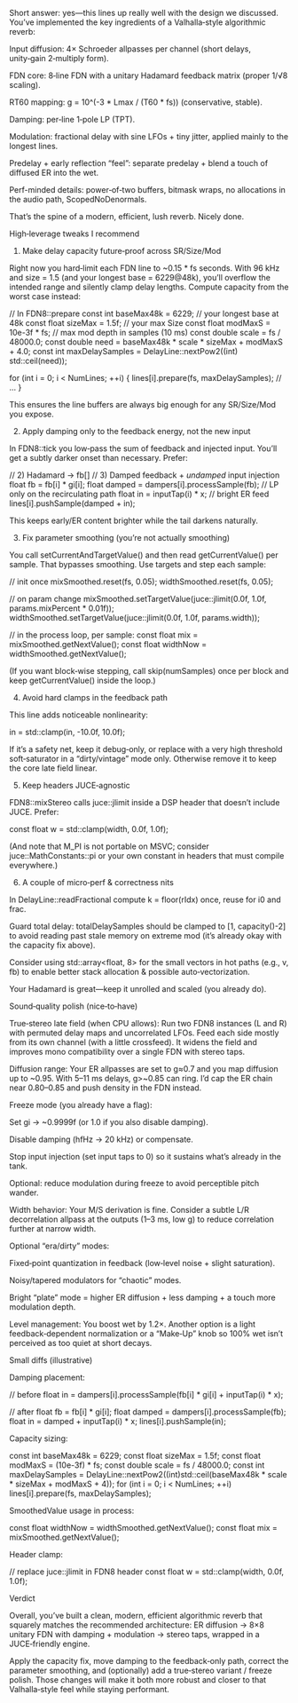 Short answer: yes—this lines up really well with the design we discussed.
You’ve implemented the key ingredients of a Valhalla‑style algorithmic reverb:

Input diffusion: 4× Schroeder allpasses per channel (short delays, unity‑gain 2‑multiply form).

FDN core: 8‑line FDN with a unitary Hadamard feedback matrix (proper 1/√8 scaling).

RT60 mapping: g = 10^(-3 * Lmax / (T60 * fs)) (conservative, stable).

Damping: per‑line 1‑pole LP (TPT).

Modulation: fractional delay with sine LFOs + tiny jitter, applied mainly to the longest lines.

Predelay + early reflection “feel”: separate predelay + blend a touch of diffused ER into the wet.

Perf-minded details: power‑of‑two buffers, bitmask wraps, no allocations in the audio path, ScopedNoDenormals.

That’s the spine of a modern, efficient, lush reverb. Nicely done.

High‑leverage tweaks I recommend
1) Make delay capacity future‑proof across SR/Size/Mod

Right now you hard‑limit each FDN line to ~0.15 * fs seconds. With 96 kHz and size = 1.5 (and your longest base = 6229@48k), you’ll overflow the intended range and silently clamp delay lengths. Compute capacity from the worst case instead:

// In FDN8::prepare
const int baseMax48k = 6229;              // your longest base at 48k
const float sizeMax  = 1.5f;              // your max Size
const float modMaxS  = 10e-3f * fs;       // max mod depth in samples (10 ms)
const double scale   = fs / 48000.0;
const double need    = baseMax48k * scale * sizeMax + modMaxS + 4.0;
const int maxDelaySamples = DelayLine::nextPow2((int) std::ceil(need));

for (int i = 0; i < NumLines; ++i) {
    lines[i].prepare(fs, maxDelaySamples);
    // ...
}


This ensures the line buffers are always big enough for any SR/Size/Mod you expose.

2) Apply damping only to the feedback energy, not the new input

In FDN8::tick you low‑pass the sum of feedback and injected input. You’ll get a subtly darker onset than necessary. Prefer:

// 2) Hadamard -> fb[]
// 3) Damped feedback + *undamped* input injection
float fb = fb[i] * gi[i];
float damped = dampers[i].processSample(fb); // LP only on the recirculating path
float in = inputTap(i) * x;                  // bright ER feed
lines[i].pushSample(damped + in);


This keeps early/ER content brighter while the tail darkens naturally.

3) Fix parameter smoothing (you’re not actually smoothing)

You call setCurrentAndTargetValue() and then read getCurrentValue() per sample. That bypasses smoothing. Use targets and step each sample:

// init once
mixSmoothed.reset(fs, 0.05);
widthSmoothed.reset(fs, 0.05);

// on param change
mixSmoothed.setTargetValue(juce::jlimit(0.0f, 1.0f, params.mixPercent * 0.01f));
widthSmoothed.setTargetValue(juce::jlimit(0.0f, 1.0f, params.width));

// in the process loop, per sample:
const float mix      = mixSmoothed.getNextValue();
const float widthNow = widthSmoothed.getNextValue();


(If you want block‑wise stepping, call skip(numSamples) once per block and keep getCurrentValue() inside the loop.)

4) Avoid hard clamps in the feedback path

This line adds noticeable nonlinearity:

in = std::clamp(in, -10.0f, 10.0f);


If it’s a safety net, keep it debug‑only, or replace with a very high threshold soft‑saturator in a “dirty/vintage” mode only. Otherwise remove it to keep the core late field linear.

5) Keep headers JUCE‑agnostic

FDN8::mixStereo calls juce::jlimit inside a DSP header that doesn’t include JUCE. Prefer:

const float w = std::clamp(width, 0.0f, 1.0f);


(And note that M_PI is not portable on MSVC; consider juce::MathConstants<float>::pi or your own constant in headers that must compile everywhere.)

6) A couple of micro‑perf & correctness nits

In DelayLine::readFractional compute k = floor(rIdx) once, reuse for i0 and frac.

Guard total delay: totalDelaySamples should be clamped to [1, capacity()-2] to avoid reading past stale memory on extreme mod (it’s already okay with the capacity fix above).

Consider using std::array<float, 8> for the small vectors in hot paths (e.g., v, fb) to enable better stack allocation & possible auto‑vectorization.

Your Hadamard is great—keep it unrolled and scaled (you already do).

Sound‑quality polish (nice‑to‑have)

True‑stereo late field (when CPU allows):
Run two FDN8 instances (L and R) with permuted delay maps and uncorrelated LFOs. Feed each side mostly from its own channel (with a little crossfeed). It widens the field and improves mono compatibility over a single FDN with stereo taps.

Diffusion range:
Your ER allpasses are set to g≈0.7 and you map diffusion up to ~0.95. With 5–11 ms delays, g>~0.85 can ring. I’d cap the ER chain near 0.80–0.85 and push density in the FDN instead.

Freeze mode (you already have a flag):

Set gi → ~0.9999f (or 1.0 if you also disable damping).

Disable damping (hfHz → 20 kHz) or compensate.

Stop input injection (set input taps to 0) so it sustains what’s already in the tank.

Optional: reduce modulation during freeze to avoid perceptible pitch wander.

Width behavior:
Your M/S derivation is fine. Consider a subtle L/R decorrelation allpass at the outputs (1–3 ms, low g) to reduce correlation further at narrow width.

Optional “era/dirty” modes:

Fixed‑point quantization in feedback (low‑level noise + slight saturation).

Noisy/tapered modulators for “chaotic” modes.

Bright “plate” mode = higher ER diffusion + less damping + a touch more modulation depth.

Level management:
You boost wet by 1.2×. Another option is a light feedback‑dependent normalization or a “Make‑Up” knob so 100% wet isn’t perceived as too quiet at short decays.

Small diffs (illustrative)

Damping placement:

// before
float in = dampers[i].processSample(fb[i] * gi[i] + inputTap(i) * x);

// after
float fb      = fb[i] * gi[i];
float damped  = dampers[i].processSample(fb);
float in      = damped + inputTap(i) * x;
lines[i].pushSample(in);


Capacity sizing:

const int baseMax48k = 6229;
const float sizeMax  = 1.5f;
const float modMaxS  = (10e-3f) * fs;
const double scale   = fs / 48000.0;
const int maxDelaySamples = DelayLine::nextPow2((int)std::ceil(baseMax48k * scale * sizeMax + modMaxS + 4));
for (int i = 0; i < NumLines; ++i) lines[i].prepare(fs, maxDelaySamples);


SmoothedValue usage in process:

const float widthNow = widthSmoothed.getNextValue();
const float mix      = mixSmoothed.getNextValue();


Header clamp:

// replace juce::jlimit in FDN8 header
const float w = std::clamp(width, 0.0f, 1.0f);

Verdict

Overall, you’ve built a clean, modern, efficient algorithmic reverb that squarely matches the recommended architecture: ER diffusion → 8×8 unitary FDN with damping + modulation → stereo taps, wrapped in a JUCE‑friendly engine.

Apply the capacity fix, move damping to the feedback‑only path, correct the parameter smoothing, and (optionally) add a true‑stereo variant / freeze polish. Those changes will make it both more robust and closer to that Valhalla‑style feel while staying performant.